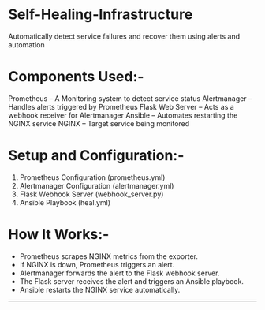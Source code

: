 # Self-Healing-Infrastructure
Automatically detect service failures and recover them using alerts and automation

# Components Used:-

Prometheus – A Monitoring system to detect service status
Alertmanager – Handles alerts triggered by Prometheus
Flask Web Server – Acts as a webhook receiver for Alertmanager
Ansible – Automates restarting the NGINX service
NGINX – Target service being monitored

# Setup and Configuration:-

1. Prometheus Configuration (prometheus.yml)
2. Alertmanager Configuration (alertmanager.yml)
3. Flask Webhook Server (webhook_server.py)
4. Ansible Playbook (heal.yml)

# How It Works:-

- Prometheus scrapes NGINX metrics from the exporter.
- If NGINX is down, Prometheus triggers an alert.
- Alertmanager forwards the alert to the Flask webhook server.
- The Flask server receives the alert and triggers an Ansible playbook.
- Ansible restarts the NGINX service automatically.

----
